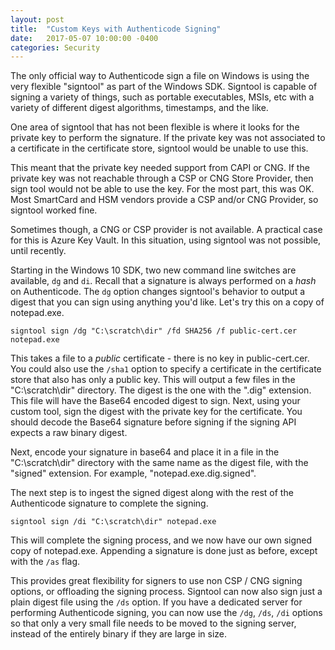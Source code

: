 ```yaml
---
layout: post
title:  "Custom Keys with Authenticode Signing"
date:   2017-05-07 10:00:00 -0400
categories: Security
---
```


The only official way to Authenticode sign a file on Windows is using the
very flexible "signtool" as part of the Windows SDK. Signtool is capable of
signing a variety of things, such as portable executables, MSIs, etc with a
variety of different digest algorithms, timestamps, and the like.

One area of signtool that has not been flexible is where it looks for the
private key to perform the signature. If the private key was not associated to
a certificate in the certificate store, signtool would be unable to use this.

This meant that the private key needed support from CAPI or CNG. If the private
key was not reachable through a CSP or CNG Store Provider, then sign tool would
not be able to use the key. For the most part, this was OK. Most SmartCard and
HSM vendors provide a CSP and/or CNG Provider, so signtool worked fine.

Sometimes though, a CNG or CSP provider is not available. A practical case for
this is Azure Key Vault. In this situation, using signtool was not possible,
until recently.

Starting in the Windows 10 SDK, two new command line switches are available,
`dg` and `di`. Recall that a signature is always performed on a *hash* on
Authenticode. The `dg` option changes signtool's behavior to output a digest
that you can sign using anything you'd like. Let's try this on a copy of
notepad.exe.

```shell
signtool sign /dg "C:\scratch\dir" /fd SHA256 /f public-cert.cer notepad.exe
```

This takes a file to a *public* certificate - there is no key in
public-cert.cer. You could also use the `/sha1` option to specify a certificate
in the certificate store that also has only a public key. This will output a few
files in the "C:\scratch\dir" directory. The digest is the one with the ".dig"
extension. This file will have the Base64 encoded digest to sign. Next, using
your custom tool, sign the digest with the private key for the certificate. You
should decode the Base64 signature before signing if the signing API expects a
raw binary digest.

Next, encode your signature in base64 and place it in a file in the "C:\scratch\dir"
directory with the same name as the digest file, with the "signed" extension.
For example, "notepad.exe.dig.signed".

The next step is to ingest the signed digest along with the rest of the
Authenticode signature to complete the signing.

```shell
signtool sign /di "C:\scratch\dir" notepad.exe
```

This will complete the signing process, and we now have our own signed copy of
notepad.exe. Appending a signature is done just as before, except with the `/as`
flag.

This provides great flexibility for signers to use non CSP / CNG signing
options, or offloading the signing process. Signtool can now also sign just
a plain digest file using the `/ds` option. If you have a dedicated server for
performing Authenticode signing, you can now use the `/dg`, `/ds`, `/di` options
so that only a very small file needs to be moved to the signing server, instead
of the entirely binary if they are large in size.